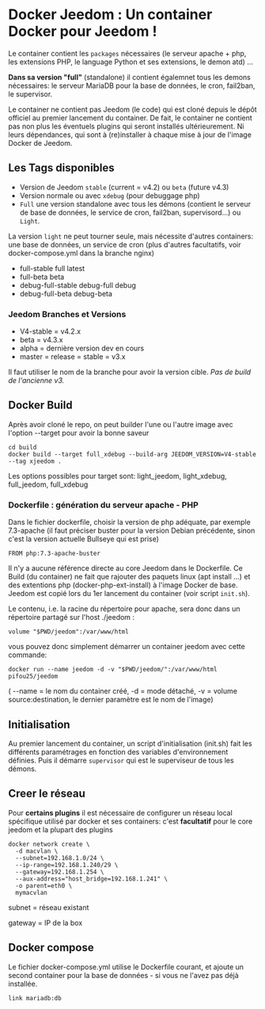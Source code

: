﻿# Docker Jeedom : Un container Docker pour Jeedom !

Le container contient les `packages` nécessaires (le serveur apache + php,
 les extensions PHP, le language Python et ses extensions, le demon atd) ...

**Dans sa version "full"** (standalone) il contient égalemnet tous les demons nécessaires:
le serveur MariaDB pour la base de données, le cron, fail2ban, le supervisor.

 Le container ne contient pas Jeedom (le code) qui est cloné depuis le dépôt officiel au premier
 lancement du container. De fait, le container ne contient pas non plus les éventuels plugins qui seront
 installés ultérieurement. Ni leurs dépendances, qui sont à (re)installer à chaque mise à jour
 de l'image Docker de Jeedom.

 ## Les Tags disponibles

* Version de Jeedom `stable` (current = v4.2) ou `beta` (future v4.3)
* Version normale ou avec `xdebug` (pour debuggage php)
* `Full` une version standalone avec tous les démons (contient le serveur de base de données, le service de cron, fail2ban, supervisord...) ou `Light`.

La version `light` ne peut tourner seule, mais nécessite d'autres containers: 
une base de données, un service de cron (plus d'autres
facultatifs, voir docker-compose.yml dans la branche nginx)

* full-stable full latest
* full-beta beta
* debug-full-stable debug-full debug
* debug-full-beta debug-beta

### Jeedom Branches et Versions
* V4-stable = v4.2.x
* beta = v4.3.x
* alpha = dernière version dev en cours 
* master = release = stable = v3.x

Il faut utiliser le nom de la branche pour avoir la version cible. *Pas de build de l'ancienne v3.*

## Docker Build
Après avoir cloné le repo, on peut builder l'une ou l'autre image avec l'option --target pour avoir la bonne saveur
```
cd build
docker build --target full_xdebug --build-arg JEEDOM_VERSION=V4-stable --tag xjeedom .
```
Les options possibles pour target sont: light_jeedom, light_xdebug, full_jeedom, full_xdebug

### Dockerfile : génération du serveur apache - PHP

Dans le fichier dockerfile, choisir la version de php adéquate, par exemple 7.3-apache (il faut préciser buster
pour la version Debian précédente, sinon c'est la version actuelle Bullseye qui est prise)
```
FROM php:7.3-apache-buster
```

Il n'y a aucune référence directe au core Jeedom dans le Dockerfile. Ce Build (du container) ne fait
que rajouter des paquets linux (apt install ...) et des extentions php (docker-php-ext-install)
à l'image Docker de base. Jeedom est copié lors du 1er lancement du container (voir script `init.sh`).

Le contenu, i.e. la racine du répertoire pour apache, sera donc dans un répertoire partagé sur l'host ./jeedom :
```
volume "$PWD/jeedom":/var/www/html
```

vous pouvez donc simplement démarrer un container jeedom avec cette commande:
```
docker run --name jeedom -d -v "$PWD/jeedom/":/var/www/html pifou25/jeedom
```

( --name = le nom du container créé, -d = mode détaché, -v = volume source:destination, 
le dernier paramètre est le nom de l'image)

## Initialisation
Au premier lancement du container, un script d'initialisation (init.sh) fait les différents
paramétrages en fonction des variables d'environnement définies. Puis il démarre `supervisor`
qui est le superviseur de tous les démons.

## Creer le réseau

Pour **certains plugins** il est nécessaire de configurer un réseau local 
spécifique utilisé par docker et ses containers: c'est **facultatif** pour le core jeedom
et la plupart des plugins
```
docker network create \
  -d macvlan \
  --subnet=192.168.1.0/24 \
  --ip-range=192.168.1.240/29 \
  --gateway=192.168.1.254 \
  --aux-address="host_bridge=192.168.1.241" \
  -o parent=eth0 \
  mymacvlan
```
subnet = réseau existant

gateway = IP de la box

## Docker compose

Le fichier docker-compose.yml utilise le Dockerfile courant, et ajoute un second container pour 
la base de données - si vous ne l'avez pas déjà installée.
```
link mariadb:db
```
